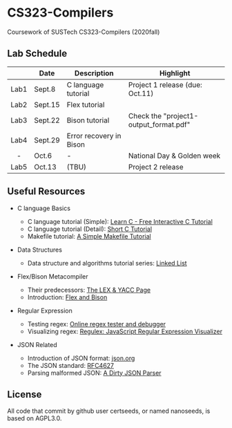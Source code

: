 <!--
 * @Github: https://github.com/Certseeds/CS323_Compilers
 * @Organization: SUSTech
 * @Author: nanoseeds
 * @Date: 2020-09-15 19:11:58
 * @LastEditors: nanoseeds
 * @LastEditTime: 2020-09-29 20:01:19
 * @License: CC-BY-NC-SA_V4_0 or any later version 
 -->
# CS323-Compilers

Coursework of SUSTech CS323-Compilers (2020fall)

## Lab Schedule

|       | Date    | Description             | Highlight                              |
| :---: | ------- | ----------------------- | -------------------------------------- |
| Lab1  | Sept.8  | C language tutorial     | Project 1 release (due: Oct.11)        |
| Lab2  | Sept.15 | Flex tutorial           |                                        |
| Lab3  | Sept.22 | Bison tutorial          | Check the "project1-output_format.pdf" |
| Lab4  | Sept.29 | Error recovery in Bison |                                        |
|   -   | Oct.6   | -                       | National Day & Golden week             |
| Lab5  | Oct.13  | (TBU)                   | Project 2 release                      |

## Useful Resources

+ C language Basics
  + C language tutorial (Simple): [Learn C - Free Interactive C Tutorial](https://www.learn-c.org/)
  + C language tutorial (Detail): [Short C Tutorial](http://www.stat.cmu.edu/~brian/cprog.html)
  + Makefile tutorial: [A Simple Makefile Tutorial](https://cs.colby.edu/maxwell/courses/tutorials/maketutor/)

+ Data Structures
  + Data structure and algorithms tutorial series: [Linked List](https://www.tutorialspoint.com/data_structures_algorithms/linked_list_algorithms.htm)

+ Flex/Bison Metacompiler
  + Their predecessors: [The LEX & YACC Page](http://dinosaur.compilertools.net/)
  + Introduction: [Flex and Bison](https://aquamentus.com/flex_bison.html)

+ Regular Expression
  + Testing regex: [Online regex tester and debugger](https://regex101.com/)
  + Visualizing regex: [Regulex: JavaScript Regular Expression Visualizer](https://jex.im/regulex/)

+ JSON Related
  + Introduction of JSON format: [json.org](https://www.json.org/)
  + The JSON standard: [RFC4627](https://tools.ietf.org/html/rfc4627)
  + Parsing malformed JSON: [A Dirty JSON Parser](https://rmarcus.info/blog/2014/10/05/dirty-json-parser.html)

## License
All code that commit by github user certseeds, or named nanoseeds, is based on AGPL3.0.


